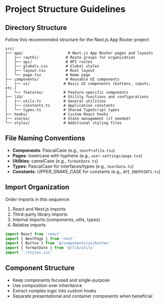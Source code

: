 # Project Structure Guidelines

## Directory Structure

Follow this recommended structure for the Next.js App Router project:

```
src/
├── app/                    # Next.js App Router pages and layouts
│   ├── (auth)/            # Route groups for organization
│   ├── api/               # API routes
│   ├── globals.css        # Global styles
│   ├── layout.tsx         # Root layout
│   └── page.tsx           # Home page
├── components/            # Reusable UI components
│   ├── ui/               # Basic UI components (buttons, inputs, etc.)
│   └── features/         # Feature-specific components
├── lib/                  # Utility functions and configurations
│   ├── utils.ts          # General utilities
│   ├── constants.ts      # Application constants
│   └── types.ts          # Shared TypeScript types
├── hooks/                # Custom React hooks
├── stores/               # State management (if needed)
└── styles/               # Additional styling files
```

## File Naming Conventions

- **Components**: PascalCase (e.g., `UserProfile.tsx`)
- **Pages**: lowercase with hyphens (e.g., `user-settings/page.tsx`)
- **Utilities**: camelCase (e.g., `formatDate.ts`)
- **Types**: PascalCase for interfaces/types (e.g., `UserData.ts`)
- **Constants**: UPPER_SNAKE_CASE for constants (e.g., `API_ENDPOINTS.ts`)

## Import Organization

Order imports in this sequence:
1. React and Next.js imports
2. Third-party library imports
3. Internal imports (components, utils, types)
4. Relative imports

```typescript
import React from 'react'
import { NextPage } from 'next'
import { Button } from '@/components/ui/button'
import { formatDate } from '@/lib/utils'
import './styles.css'
```

## Component Structure

- Keep components focused and single-purpose
- Use composition over inheritance
- Extract complex logic into custom hooks
- Separate presentational and container components when beneficial